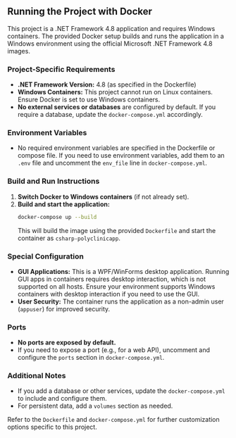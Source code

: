 ## Running the Project with Docker

This project is a .NET Framework 4.8 application and requires Windows containers. The provided Docker setup builds and runs the application in a Windows environment using the official Microsoft .NET Framework 4.8 images.

### Project-Specific Requirements
- **.NET Framework Version:** 4.8 (as specified in the Dockerfile)
- **Windows Containers:** This project cannot run on Linux containers. Ensure Docker is set to use Windows containers.
- **No external services or databases** are configured by default. If you require a database, update the `docker-compose.yml` accordingly.

### Environment Variables
- No required environment variables are specified in the Dockerfile or compose file. If you need to use environment variables, add them to an `.env` file and uncomment the `env_file` line in `docker-compose.yml`.

### Build and Run Instructions
1. **Switch Docker to Windows containers** (if not already set).
2. **Build and start the application:**
   ```sh
   docker-compose up --build
   ```
   This will build the image using the provided `Dockerfile` and start the container as `csharp-polyclinicapp`.

### Special Configuration
- **GUI Applications:** This is a WPF/WinForms desktop application. Running GUI apps in containers requires desktop interaction, which is not supported on all hosts. Ensure your environment supports Windows containers with desktop interaction if you need to use the GUI.
- **User Security:** The container runs the application as a non-admin user (`appuser`) for improved security.

### Ports
- **No ports are exposed by default.**
- If you need to expose a port (e.g., for a web API), uncomment and configure the `ports` section in `docker-compose.yml`.

### Additional Notes
- If you add a database or other services, update the `docker-compose.yml` to include and configure them.
- For persistent data, add a `volumes` section as needed.

Refer to the `Dockerfile` and `docker-compose.yml` for further customization options specific to this project.